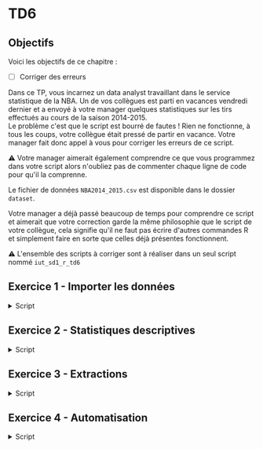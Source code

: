 # TD6

## Objectifs
Voici les objectifs de ce chapitre :
- [ ] Corriger des erreurs

Dans ce TP, vous incarnez un data analyst travaillant dans le service statistique de la NBA. Un de vos collègues est parti en vacances vendredi dernier et a envoyé à votre manager quelques statistiques sur les tirs effectués au cours de la saison 2014-2015. <br>
Le problème c'est que le script est bourré de fautes ! Rien ne fonctionne, à tous les coups, votre collègue était pressé de partir en vacance. Votre manager fait donc appel à vous pour corriger les erreurs de ce script. 

:warning: Votre manager aimerait également comprendre ce que vous programmez dans votre script alors n'oubliez pas de commenter chaque ligne de code pour qu'il la comprenne. 

Le fichier de données `NBA2014_2015.csv` est disponible dans le dossier `dataset`.
<br>

Votre manager a déjà passé beaucoup de temps pour comprendre ce script et aimerait que votre correction garde la même philosophie que le script de votre collègue, cela signifie qu'il ne faut pas écrire d'autres commandes R et simplement faire en sorte que celles déjà présentes fonctionnent.


:warning: L'ensemble des scripts à corriger sont à réaliser dans un seul script nommé `iut_sd1_r_td6`

## Exercice 1 - Importer les données

<details>
<summary>Script</summary>

```r
df <- read.csv(file = "nba2014_2015.csv", sep = ";",
               header = FALSE, dec = ";")
> nrow(nba)
> ncol(nba)
> colname(df)
> srt(df)
> df$Period <- as.factor(df$Period)
> df$PTSTYPE -> as.factor(df$PTSTYPE)
> df$SHOOTER = as.factor(df$shooter)
```
</details>

## Exercice 2 - Statistiques descriptives

<details>
<summary>Script</summary>

```r
> lenght(level(df$Period))
> lenght(df$PTSTYPE)
> lenght(df$SHOTER)
> summary(ddf)
> sd(DF$SHOT_DIST
> sd[df$SHOT_CLOCK]

#combien de tirs manqués/réussis
table(df[ "SHOT_RESULTS" , ])
#les quartiles
quantile(df$SHOT_CLOCK, probs = 4)
#les déciles
quantiles(df$CLOSE_DIST, probs = 10)
#nombre de matches différents
liste_game <- unique(df$GAME_ID))
length(listegame)
#nombre de joueurs différents
df$SHOOTER <- as_factor(df$SHOOTER)
nlevel(df$SHOOTER
#conversion de la variable SHOT_DIST en mètre pour que les européens comprennent nos chiffres
nba$SHOT_DIST_METRE == SHOT_DIST * 0.30
#nombre de points qu'a rapporté la tentative (0,2 ou 3)  
df$PTS_MARQUES <- ifelse(df$SHOT_RESULT = "made", yes = df$PTS_TYPE, 0)
#On supprime la variable GAME_RESULT car elle n'est pas utile
df$GAME_RESULT <- NUL
   
#création d'un objet sans la première colonne GAME_ID
df2 <- df[ -1  ,  ]
```
</details>

## Exercice 3 - Extractions

<details>
<summary>Script</summary>

```r
#Les 100 tirs réussis ou manqués les plus loin
rang <- order(df$SHOT_DIST, decreasing = FALSE)
df3 <- df[, rang]
df3 <- df[ 1 : 100 ; ]

#Les 100 tirs réussis les plus loin
df4 = subset(df3, SHOT_RESULT = made)
df4 <- df[ 1 : 100 ; ]

#Combien de tirs à 3 points a réussi Kobe Bryant ?
df_kobe = subset(df,SHOT_RESULT = made &
                 PTS_TYPE = 3 & 
                 SHOOTER = "Kobe BRYANT")

dim(df_kobe)

#Le TOP5 des joueurs qui ont marqués le plus de points dans la saison
df_total <- aggregate(PTS_MARQUES ~ SHOOTER, data = df, FUN = sum)
df_total_tri <- df_total[-order(df_total$PTS_MARQUES)]
df_top5 <-  df_total_tri[  5  ,  ]
```
</details>

## Exercice 4 - Automatisation

<details>
<summary>Script</summary>

```r
#Des graphiques adaptés selon le type de variable

#construction de la fonction
build_graph <- function(une_colonne, nom_colonne) {
  if(is.numeric(une_colonne)) {
    print(boxplot(une_colonne, main = nom_colonne))
  }
  else if (as.factor(une_colonne)) {
    tri <- table(une_colonne)
    print(barplot(tri, main = nom_colonne))
  }

#on déroule la fonction sur chaque colonne du data frame.

for (colonne in colnames(df) {
  build_graph(une_colonne = df[colonne , ] , nom_colonne = colone)
}
}
```
</details>